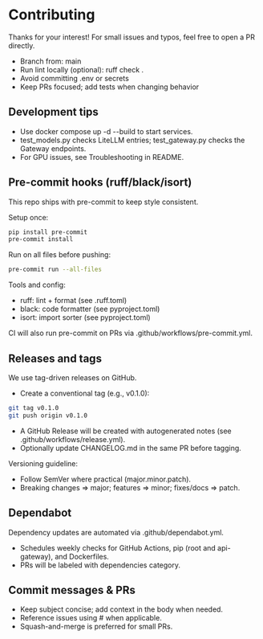 # Contributing

Thanks for your interest! For small issues and typos, feel free to open a PR directly.

- Branch from: main
- Run lint locally (optional): ruff check .
- Avoid committing .env or secrets
- Keep PRs focused; add tests when changing behavior

## Development tips

- Use docker compose up -d --build to start services.
- test_models.py checks LiteLLM entries; test_gateway.py checks the Gateway endpoints.
- For GPU issues, see Troubleshooting in README.

## Pre-commit hooks (ruff/black/isort)

This repo ships with pre-commit to keep style consistent.

Setup once:

```bash
pip install pre-commit
pre-commit install
```

Run on all files before pushing:

```bash
pre-commit run --all-files
```

Tools and config:
- ruff: lint + format (see .ruff.toml)
- black: code formatter (see pyproject.toml)
- isort: import sorter (see pyproject.toml)

CI will also run pre-commit on PRs via .github/workflows/pre-commit.yml.

## Releases and tags

We use tag-driven releases on GitHub.

- Create a conventional tag (e.g., v0.1.0):

```bash
git tag v0.1.0
git push origin v0.1.0
```

- A GitHub Release will be created with autogenerated notes (see .github/workflows/release.yml).
- Optionally update CHANGELOG.md in the same PR before tagging.

Versioning guideline:
- Follow SemVer where practical (major.minor.patch).
- Breaking changes => major; features => minor; fixes/docs => patch.

## Dependabot

Dependency updates are automated via .github/dependabot.yml.
- Schedules weekly checks for GitHub Actions, pip (root and api-gateway), and Dockerfiles.
- PRs will be labeled with dependencies category.

## Commit messages & PRs

- Keep subject concise; add context in the body when needed.
- Reference issues using #<id> when applicable.
- Squash-and-merge is preferred for small PRs.
